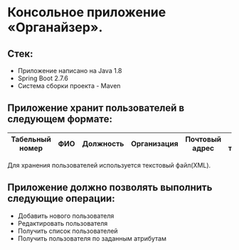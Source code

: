 # Консольное приложение «Органайзер».

## Стек:

* Приложение написано на Java 1.8
* Spring Boot 2.7.6
* Система сборки проекта - Maven

## Приложение хранит пользователей в следующем формате:

|Табельный номер|ФИО|Должность|Организация|Почтовый адрес|Список телефонов|
|---------------|---|---------|-----------|--------------|----------------|

Для хранения пользователей используется текстовый файл(XML).

## Приложение должно позволять выполнить следующие операции:

* Добавить нового пользователя
* Редактировать пользователя
* Получить список пользователей
* Получить пользователя по заданным атрибутам
